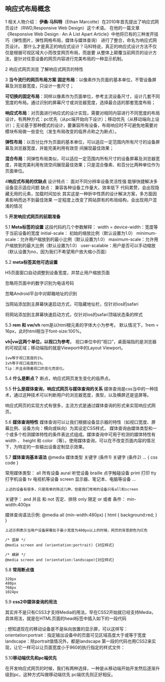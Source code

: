 ## 响应式布局概念

1 相关人物介绍：
**伊桑·马科特**（Ethan Marcotte）在2010年首先提出了响应式网页设计（RWD,Responsive Web Design）这个术语。
在他的一篇文章《Responsive Web Design · An A List Apart Article》中他将已有的三种发开技巧（弹性图片，弹性网格布局，媒体与媒体查询） 进行了整合，命名为响应式网页设计。
那什么才是真正的响应式设计？马科特说，真正的响应式设计方法不仅仅是根据可视区域大小而改变网页布局，而是要
从整体上颠覆当前网页的设计方法，是针对任意设备的网页内容进行完美布局的一种显示机制。

2 响应式网页浏览
    了解响应式网页的特性

3 **当今流行的网页布局方案**
**固定布局**：以像素作为页面的基本单位，不管设备屏幕及浏览器宽度，只设计一套尺寸；

**可切换的固定布局**：同样以像素作为页面单位，参考主流设备尺寸，设计几套不同宽度的布局。通过识别的屏幕尺寸或浏览器宽度，选择最合适的那套宽度布局；

**响应式布局**：对页面进行响应式的设计实现，需要对相同内容进行不同宽度的布局设计，有两种方式：pc优先（从pc端开始向下设计）；移动优先（从移动端向上设计）；无论基于那种模式的设计，要兼容所有设备，布局响应时不可避免地需要对模块布局做一些变化（发生布局改变的临界点称之为断点）。

**弹性布局**：以百分比作为页面的基本单位，可以适应一定范围内所有尺寸的设备屏幕及浏览器宽度，并能完美利用有效空 间展现最佳效果；

**混合布局**：同弹性布局类似，可以适应一定范围内所有尺寸的设备屏幕及浏览器宽度，并能完美利用有效空间展现最佳效果；只是混合像素、和百分比两种单位作为页面单位。

4**响应式布局的优缺点**
设计特点：
    面对不同分辨率设备灵活性强
    能够快捷解决多设备显示适应问题
缺点：
    兼容各种设备工作量大，效率低下
    代码累赘，会出现隐藏无用的元素，加载时间加长
    其实这是一种折中性质的设计解决方案，多方面因素影响而达不到最佳效果
    一定程度上改变了网站原有的布局结构，会出现用户混淆的情况

5 **开发响应式网页的前期准备**

5.1 **Meta标签的设置**
    <meta name="viewport" content="width=device-width, initial-scale=1.0, maximum-scale=1.0,minimum-scale=1.0,  user-scalable=no">
    这段代码的几个参数解释：
    width = device-width：宽度等于当前设备的宽度
    initial-scale： 初始的缩放比例（默认设置为1.0）
    minimum-scale：允许用户缩放到的最小比例（默认设置为1.0）
    maximum-scale：允许用户缩放到的最大比例（默认设置为1.0）
    user-scalable：用户是否可以手动缩放（默认设置为no，因为我们不希望用户放大缩小页面）

5.2 **meta标签其他可选设置**

H5页面窗口自动调整到设备宽度，并禁止用户缩放页面

<meta name="viewport" content="width=device-width,initial-scale=1.0,minimum-scale=1.0,maximum-scale=1.0,user-scalable=no" />

忽略将页面中的数字识别为电话号码

<meta name="format-detection" content="telephone=no" />

忽略Android平台中对邮箱地址的识别

<meta name="format-detection" content="email=no" />

当网站添加到主屏幕快速启动方式，可隐藏地址栏，仅针对ios的safari

<meta name="apple-mobile-web-app-capable" content="yes" />

<!-- ios7.0版本以后，safari上已看不到效果 -->
将网站添加到主屏幕快速启动方式，仅针对ios的safari顶端状态条的样式

<meta name="apple-mobile-web-app-status-bar-style" content="black" />

5.3 **rem 和 vw/vh**
rem是以html根元素的字体大小为参考。
默认情况下，1rem = 16px，此时html相当于font-size:100%。

**vh|vw这两个单位，以视口为参考**。
视口单位中的“视口”，桌面端指的是浏览器的可视区域；移动端指的就是Viewport中的Layout Viewport。

```
1vw等于视口宽度的1%。
1vh等于视口高度的1%。
Tip：并且会随着视口的变化而变化。
```

5.4 **什么是断点？**
断点，响应式网页发生变化的临界点。

5.5 **什么是媒体查询，响应式网页与媒体查询的关系**
媒体查询是css当中的一种技术，通过这种技术可以判断用户的浏览器宽度，类型，以及横屏还是竖屏等。

响应式网页的实现方式有很多，主流方式是通过媒体查询的形式来实现响应式网页。

5.6 **媒体查询特性**
媒体查询可以让我们根据设备显示器的特性（如视口宽度、屏幕比例、设备方向：横向或纵向）为其设定CSS样式，
媒体查询由媒体类型和一个或多个检测媒体特性的条件表达式组成。媒体查询中可用于检测的媒体特性有 width 、
height 和 color （等）。使用媒体查询，可以在不改变页面内容的情况下，为特定的一些输出设备定制显示效果。

5.7 **媒体查询基本语法**
@media 媒体类型  关键字 (条件1) 关键字 (条件2) ... {
    css code
}

常用媒体类型：
    all     所有设备
    aural    听觉设备
    braille   点字触碰设备
    print    打印
    tty      打字机设备
    tv      电视机等设备
    screen  显示器、笔记本、电脑等设备
    ...

```
上述的设备有很多，只是简单的陈述几种，但是我们常用的设备只有all和screen
```

关键字：
    and 并且 和
    not 否定、排除
    only 限定
    or 或者
条件：
    min-width:400px

媒体查询语法示例:
    @media all (min-width:480px) {
        html {
            background:red;
        }
    }

```
上述示例表示当用户设备屏幕处于最小宽度为480px以上的时候，网页的背景颜色为红色

/* 竖屏 */
@media screen and (orientation:portrait) {对应样式}

/* 横屏 */
@media screen and (orientation:landscape){对应样式}
```

5.8 **常用断点值**

```
320px
480px
768px
1024px
```

5.9 **css2中媒体查询的用法**

其实并不是只有CSS3才支持Media的用法，早在CSS2开始就已经支持Media，具体用法，就是在HTML页面的head标签中插入如下的一段代码
<link rel="stylesheet" type="text/css" media="screen" href="style.css">;
想知道现在的移动设备是不是纵向放置的显示屏，可以这样写：
<link rel=“stylesheet” type=“text/css” media=“screen and  (orientation:portrait)”  	href="style.css">
orientation:portrait：指定输出设备中的页面可见区域高度大于或等于宽度
landscape：除portrait值情况外，都是landscape
第一段的代码也用CSS2来实现，让它一样可以让页面宽度小于960的执行指定的样式文件：
<link rel="stylesheet" type="text/css" media="screen and (max-width:960px)" href="style.css">

5.10**移动端优先和pc端优先**

在开发响应式网页的时候，我们有两种选择，一种是从移动端开始开发然后逐渐升级到pc，这种方式叫做移动端优先
pc端优先则正好相反。

